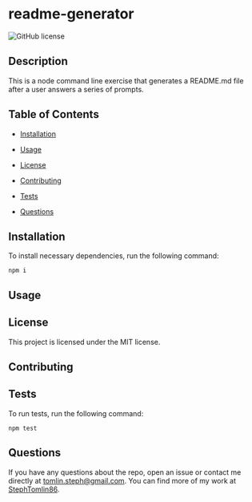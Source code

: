 # readme-generator
![GitHub license](https://img.shields.io/badge/license-MIT-blue.svg)

## Description

This is a node command line exercise that generates a README.md file after a user answers a series of prompts.

## Table of Contents 

* [Installation](#installation)

* [Usage](#usage)

* [License](#license)

* [Contributing](#contributing)

* [Tests](#tests)

* [Questions](#questions)

## Installation

To install necessary dependencies, run the following command:

```
npm i
```

## Usage



## License

This project is licensed under the MIT license.
  
## Contributing



## Tests

To run tests, run the following command:

```
npm test
```

## Questions

If you have any questions about the repo, open an issue or contact me directly at tomlin.steph@gmail.com. You can find more of my work at [StephTomlin86](https://github.com/StephTomlin86/).

